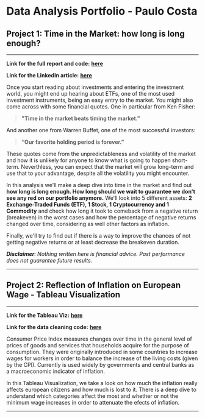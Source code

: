 # Data Analysis Portfolio - Paulo Costa

## Project 1: Time in the Market: how long is long enough?

---

**Link for the full report and code:** <b><a href="https://github.com/pccostapt/time-in-the-market---how-long-is-long-enough/blob/main/Time_in_the_Market_how_long_is_long_enough_.ipynb" target="_blank">**here**</a></b>

**Link for the LinkedIn article:** <b><a href="https://www.linkedin.com/pulse/time-market-how-long-enough-paulo-costa/" target="_blank">**here**</a></b>

Once you start reading about investments and entering the investment world, you might end up hearing about ETFs, one of the most used investment instruments, being an easy entry to the market. You might also come across with some financial quotes. One in particular from Ken Fisher:

>**"Time in the market beats timing the market."**

And another one from Warren Buffet, one of the most successful investors:
>**“Our favorite holding period is forever.”**

These quotes come from the unpredictableness and volatility of the market and how it is unlikely for anyone to know what is going to happen short-term. Neverthless, you can expect that the market will grow long-term and use that to your advantage, despite all the volatility you might encounter.

In this analysis we'll make a deep dive into time in the market and find out **how long is long enough. How long should we wait to guarantee we don't see any red on our portfolio anymore.** We'll look into 5 different assets: **2 Exchange-Traded Funds (ETF), 1 Stock, 1 Cryptocurrency and 1 Commodity** and check how long it took to comeback from a negative return (breakeven) in the worst cases and how the percentage of negative returns changed over time, considering as well other factors as inflation.

Finally, we'll try to find out if there is a way to improve the chances of not getting negative returns or at least decrease the breakeven duration.


***Disclaimer**: Nothing written here is financial advice. Past performance does not guarantee future results.*

---

## Project 2: Reflection of Inflation on European Wage - Tableau Visualization

---

**Link for the Tableau Viz:** <b><a href="https://public.tableau.com/views/ReflectionofInflationonEuropeanWage/ReflectionofInflationonEuropeanWage?:language=pt-BR&:display_count=n&:origin=viz_share_link" target="_blank">**here**</a></b>

**Link for the data cleaning code:** <b><a href="https://github.com/pccostapt/european-inflation/blob/main/European_Inflation.ipynb" target="_blank">**here**</a></b>

Consumer Price Index measures changes over time in the general level of prices of goods and services that households acquire for the purpose of consumption. They were originally introduced in some countries to increase wages for workers in order to balance the increase of the living costs (given by the CPI). Currently is used widely by governments and central banks as a macroeconomic indicator of inflation.

In this Tableau Visualization, we take a look on how much the inflation really affects european citizens and how much is lost to it. There is a deep dive to understand which categories affect the most and whether or not the minimum wage increases in order to attenuate the efects of inflation.

---

